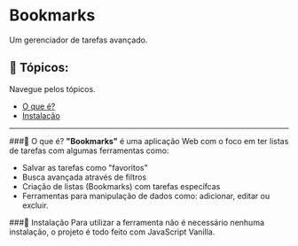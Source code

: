 # Bookmarks
Um gerenciador de tarefas avançado.

[comment]: <> (Section destinated to this README topics)
## 📝 Tópicos:
Navegue pelos tópicos.

 - [O que é?][1]
 - [Instalação][2]

[comment]: <> (Topics)

[1]: <#o-que-é> "O que é"
[2]: <#instalação> "Instalação"

---

###🤔 O que é?
**"Bookmarks"** é uma aplicação Web com o foco em ter listas de tarefas com algumas ferramentas como:
- Salvar as tarefas como "favoritos"
- Busca avançada através de filtros
- Criação de listas (Bookmarks) com tarefas específcas
- Ferramentas para manipulação de dados como: adicionar, editar ou excluir.

###🚀 Instalação
Para utilizar a ferramenta não é necessário nenhuma instalação, o projeto é todo feito com JavaScript Vanilla.

[deploy-actived]: <https://vinicius-goncalves.github.io/bookmarks/>
